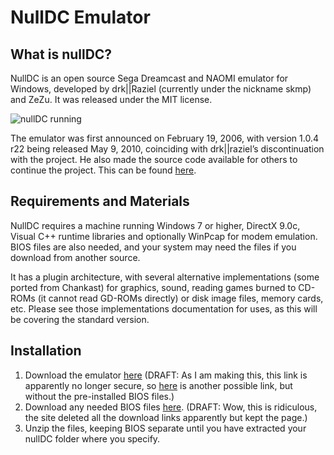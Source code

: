 NullDC Emulator
================

## What is nullDC?

NullDC is an open source Sega Dreamcast and NAOMI emulator for Windows,
developed by drk||Raziel (currently under the nickname skmp) and ZeZu.
It was released under the MIT license.

![nullDC running](files/figures/NullDC.png)

The emulator was first announced on February 19, 2006, with version
1.0.4 r22 being released May 9, 2010, coinciding with drk||raziel’s
discontinuation with the project. He also made the source code available
for others to continue the project. This can be found
[here](https://github.com/skmp/nulldc).

## Requirements and Materials

NullDC requires a machine running Windows 7 or higher, DirectX 9.0c,
Visual C++ runtime libraries and optionally WinPcap for modem emulation.
BIOS files are also needed, and your system may need the files if you
download from another source.

It has a plugin architecture, with several alternative implementations
(some ported from Chankast) for graphics, sound, reading games burned to
CD-ROMs (it cannot read GD-ROMs directly) or disk image files, memory
cards, etc. Please see those implementations documentation for uses, as
this will be covering the standard version.

## Installation

1.  Download the emulator
    [here](https://www.emuparadise.me/emulators/files/user/NullDC%201.0.4-389.zip)
    (DRAFT: As I am making this, this link is apparently no longer
    secure, so
    [here](https://dw.uptodown.com/dwn/rls3qOrZrjMknH22X5RTJGiUkLLmFWY0TX4_DiLMAz9_u_zA4D1Ufto3eUjy1G6kD-_ILuWT060LnJNd-GCP7zFmMF6CO9HJFIAa3Gd2J-mQ4G4gCS9x1lJ3s7unfSE6/XTBViCwnFGxSz1ZibyBZ_coJcVicWau8iYvsOCJiBCEqWta4i6dbLhSc-T1BxKSm2Hk7_fa5J3ROkOy3jz5Rj4tTUaYTg7sqjYdoE0YixodA8SzpBxui4YQztII9Z1Us/kk7gjLQ-SmPeOQf3upevTgmlXVEx--NSDRjJ6PjriDYsCs5aDrGmGbSv194M5zy_ft7zN70Zgcgujxt_Q1RRPg==/)
    is another possible link, but without the pre-installed BIOS files.)
2.  Download any needed BIOS files
    [here](https://www.emuparadise.me/biosfiles/bios.html). (DRAFT: Wow,
    this is ridiculous, the site deleted all the download links
    apparently but kept the page.)
3.  Unzip the files, keeping BIOS separate until you have extracted your
    nullDC folder where you specify.
